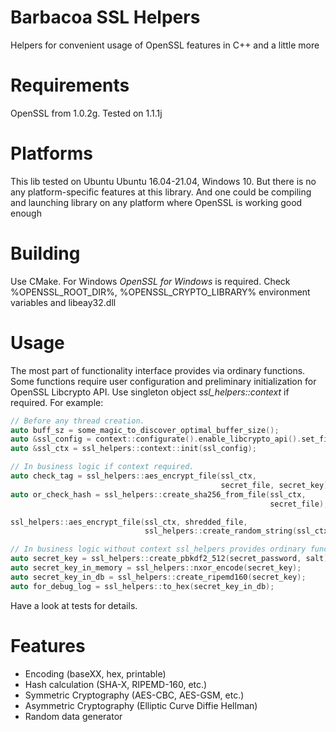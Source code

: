 # Barbacoa SSL Helpers

Helpers for convenient usage of OpenSSL features in C++ and a little more

# Requirements

OpenSSL from 1.0.2g. Tested on 1.1.1j

# Platforms

This lib tested on Ubuntu Ubuntu 16.04-21.04, Windows 10. But there is no any platform-specific features at this library. And one could be compiling and launching library on any platform where OpenSSL is working good enough

# Building

Use CMake. 
For Windows *OpenSSL for Windows* is required. Check 
%OPENSSL_ROOT_DIR%, %OPENSSL_CRYPTO_LIBRARY% environment variables and 
libeay32.dll

# Usage

The most part of functionality interface provides via ordinary functions.
Some functions require user configuration and preliminary initialization for OpenSSL Libcrypto API. 
Use singleton object _ssl_helpers::context_ if required. For example:

```cpp
// Before any thread creation.
auto buff_sz = some_magic_to_discover_optimal_buffer_size();
auto &ssl_config = context::configurate().enable_libcrypto_api().set_file_buffer_size(buff_sz);
auto &ssl_ctx = ssl_helpers::context::init(ssl_config);

// In business logic if context required.
auto check_tag = ssl_helpers::aes_encrypt_file(ssl_ctx, 
                                               secret_file, secret_key);
auto or_check_hash = ssl_helpers::create_sha256_from_file(ssl_ctx,
                                                          secret_file);

ssl_helpers::aes_encrypt_file(ssl_ctx, shredded_file, 
                              ssl_helpers::create_random_string(ssl_ctx, 13));

// In business logic without context ssl_helpers provides ordinary functions.
auto secret_key = ssl_helpers::create_pbkdf2_512(secret_password, salt);
auto secret_key_in_memory = ssl_helpers::nxor_encode(secret_key);
auto secret_key_in_db = ssl_helpers::create_ripemd160(secret_key);
auto for_debug_log = ssl_helpers::to_hex(secret_key_in_db);
```

Have a look at tests for details.

# Features

* Encoding (baseXX, hex, printable)
* Hash calculation (SHA-X, RIPEMD-160, etc.)
* Symmetric Cryptography (AES-CBC, AES-GSM, etc.)
* Asymmetric Cryptography (Elliptic Curve Diffie Hellman)
* Random data generator

